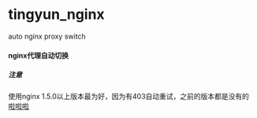 # tingyun_nginx
auto nginx proxy switch

#### nginx代理自动切换
##### 注意  
使用nginx 1.5.0以上版本最为好，因为有403自动重试，之前的版本都是没有的
[啦啦啦](https://github.com/tingyunsay/tingyun_nginx/img/version_change.png)



